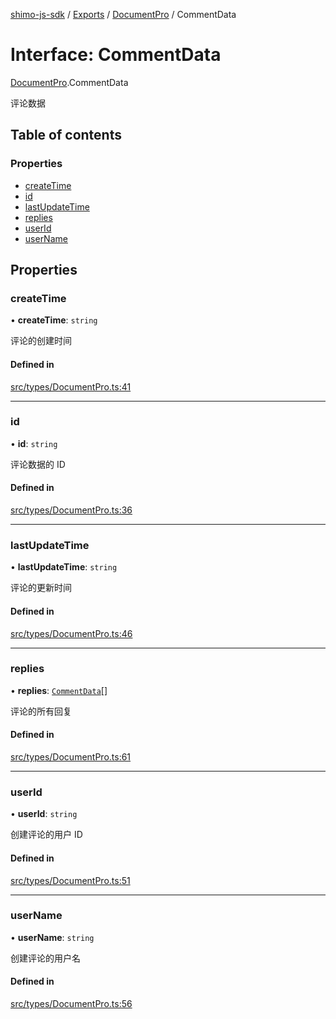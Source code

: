 [shimo-js-sdk](/README.md) / [Exports](/modules.md) / [DocumentPro](/modules/DocumentPro.md) / CommentData

# Interface: CommentData

[DocumentPro](/modules/DocumentPro.md).CommentData

评论数据

## Table of contents

### Properties

- [createTime](/interfaces/DocumentPro.CommentData.md#createtime)
- [id](/interfaces/DocumentPro.CommentData.md#id)
- [lastUpdateTime](/interfaces/DocumentPro.CommentData.md#lastupdatetime)
- [replies](/interfaces/DocumentPro.CommentData.md#replies)
- [userId](/interfaces/DocumentPro.CommentData.md#userid)
- [userName](/interfaces/DocumentPro.CommentData.md#username)

## Properties

### createTime

• **createTime**: `string`

评论的创建时间

#### Defined in

[src/types/DocumentPro.ts:41](https://github.com/byte9527/shimo-js-sdk/blob/2387f1f/src/types/DocumentPro.ts#L41)

___

### id

• **id**: `string`

评论数据的 ID

#### Defined in

[src/types/DocumentPro.ts:36](https://github.com/byte9527/shimo-js-sdk/blob/2387f1f/src/types/DocumentPro.ts#L36)

___

### lastUpdateTime

• **lastUpdateTime**: `string`

评论的更新时间

#### Defined in

[src/types/DocumentPro.ts:46](https://github.com/byte9527/shimo-js-sdk/blob/2387f1f/src/types/DocumentPro.ts#L46)

___

### replies

• **replies**: [`CommentData`](/interfaces/DocumentPro.CommentData.md)[]

评论的所有回复

#### Defined in

[src/types/DocumentPro.ts:61](https://github.com/byte9527/shimo-js-sdk/blob/2387f1f/src/types/DocumentPro.ts#L61)

___

### userId

• **userId**: `string`

创建评论的用户 ID

#### Defined in

[src/types/DocumentPro.ts:51](https://github.com/byte9527/shimo-js-sdk/blob/2387f1f/src/types/DocumentPro.ts#L51)

___

### userName

• **userName**: `string`

创建评论的用户名

#### Defined in

[src/types/DocumentPro.ts:56](https://github.com/byte9527/shimo-js-sdk/blob/2387f1f/src/types/DocumentPro.ts#L56)
